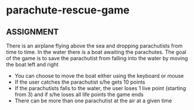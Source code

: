 # parachute-rescue-game

## ASSIGNMENT
There is an airplane flying above the sea and dropping parachutists from time to time.
In the water there is a boat awaiting the parachutes.
The goal of the game is to save the parachutist from falling into the water by moving the boat left and right
* You can choose to move the boat either using the keyboard or mouse
* If the user catches the parachutist s/he gets 10 points
* If the parachutists falls to the water, the user loses 1 live point (starting from 3) and if s/he loses all life points the game ends
* There can be more than one parachutist at the air at a given time
